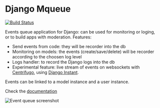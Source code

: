# Django Mqueue

[![Build Status](https://travis-ci.org/synw/django-mqueue.svg?branch=master)](https://travis-ci.org/synw/django-mqueue)

Events queue application for Django: can be used for monitoring or loging, or to build apps with moderation.
Features:

- Send events from code: they will be recorder into the db
- Monitoring on models: the events (create/save/delete) will be recorder according to the choosen log level
- Logs handler: to record the Django logs into the db
- Experimental feature: live stream of events on websockets with 
[Centrifugo](https://github.com/centrifugal/centrifugo/), using 
[Django Instant](https://github.com/synw/django-instant).

Events can be linked to a model instance and a user instance.

Check the [documentation](http://django-mqueue.readthedocs.org/en/latest/)

![Event queue screenshot](https://raw.github.com/synw/django-mqueue/master/docs/img/events_list.png)
 